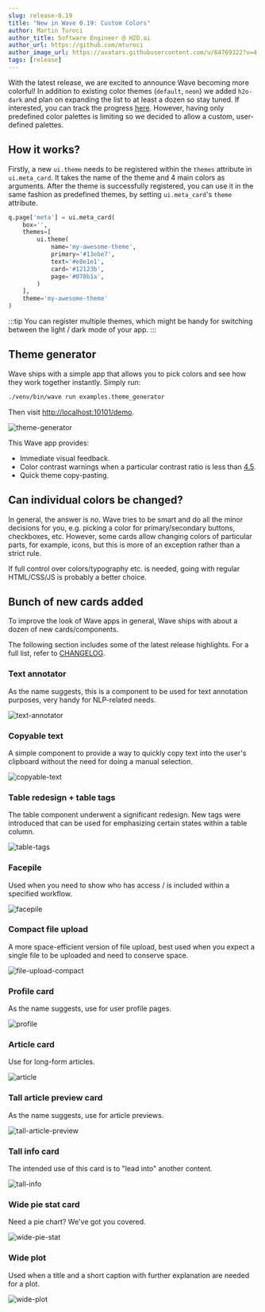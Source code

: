 ```yaml
---
slug: release-0.19
title: "New in Wave 0.19: Custom Colors"
author: Martin Turoci
author_title: Software Engineer @ H2O.ai
author_url: https://github.com/mturoci
author_image_url: https://avatars.githubusercontent.com/u/64769322?v=4
tags: [release]
---
```


With the latest release, we are excited to announce Wave becoming more colorful! In addition to existing color themes (`default`, `neon`) we added `h2o-dark` and plan on expanding the list to at least a dozen
so stay tuned. If interested, you can track the progress [here](https://github.com/h2oai/wave/issues/696). However, having only predefined color palettes is limiting so we decided to allow a custom, user-defined palettes.

<!--truncate-->

## How it works?

Firstly, a new `ui.theme` needs to be registered within the `themes` attribute in `ui.meta_card`. It takes the name of the theme and 4 main colors as arguments.
After the theme is successfully registered, you can use it in the same fashion as predefined themes, by setting `ui.meta_card`'s `theme` attribute.

```py
q.page['meta'] = ui.meta_card(
    box='',
    themes=[
        ui.theme(
            name='my-awesome-theme',
            primary='#13ebe7',
            text='#e8e1e1',
            card='#12123b',
            page='#070b1a',
        )
    ],
    theme='my-awesome-theme'
)
```

:::tip
You can register multiple themes, which might be handy for switching between the light / dark mode of your app.
:::

## Theme generator

Wave ships with a simple app that allows you to pick colors and see how they work together instantly. Simply run:

```sh
./venv/bin/wave run examples.theme_generator
```

Then visit <http://localhost:10101/demo>.

![theme-generator](assets/2021-11-05/theme-generator.gif)

This Wave app provides:

* Immediate visual feedback.
* Color contrast warnings when a particular contrast ratio is less than [4.5](https://www.w3.org/TR/UNDERSTANDING-WCAG20/visual-audio-contrast-contrast.html).
* Quick theme copy-pasting.

## Can individual colors be changed?

In general, the answer is no. Wave tries to be smart and do all the minor decisions for you, e.g. picking a color for primary/secondary buttons, checkboxes, etc. However, some cards allow changing colors of particular parts, for example, icons, but this is more of an exception rather than a strict rule.

If full control over colors/typography etc. is needed, going with regular HTML/CSS/JS is probably a better choice.

## Bunch of new cards added

To improve the look of Wave apps in general, Wave ships with about a dozen of new cards/components.

The following section includes some of the latest release highlights. For a full list, refer to [CHANGELOG](https://github.com/h2oai/wave/releases/tag/v0.19.0).

### Text annotator

As the name suggests, this is a component to be used for text annotation purposes, very handy for NLP-related needs.

![text-annotator](assets/2021-11-05/text-annotator.gif)

### Copyable text

A simple component to provide a way to quickly copy text into the user's clipboard without the need for doing a manual selection.

![copyable-text](assets/2021-11-05/copyable-text.png)

### Table redesign + table tags

The table component underwent a significant redesign. New tags were introduced that can be used for emphasizing certain states within a table column.

![table-tags](assets/2021-11-05/table-tags.png)

### Facepile

Used when you need to show who has access / is included within a specified workflow.

![facepile](assets/2021-11-05/facepile.png)

### Compact file upload

A more space-efficient version of file upload, best used when you expect a single file to be uploaded and need to conserve space.

![file-upload-compact](assets/2021-11-05/file-upload-compact.png)

### Profile card

As the name suggests, use for user profile pages.

![profile](assets/2021-11-05/profile.png)

### Article card

Use for long-form articles.

![article](assets/2021-11-05/article.png)

### Tall article preview card

As the name suggests, use for article previews.

![tall-article-preview](assets/2021-11-05/tall-article-preview.png)

### Tall info card

The intended use of this card is to "lead into" another content.

![tall-info](assets/2021-11-05/tall-info.png)

### Wide pie stat card

Need a pie chart? We've got you covered.

![wide-pie-stat](assets/2021-11-05/stat-wide-pie.png)

### Wide plot

Used when a title and a short caption with further explanation are needed for a plot.

![wide-plot](assets/2021-11-05/wide-plot.png)
